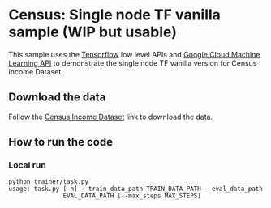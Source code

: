 # Census: Single node TF vanilla sample (WIP but usable)

This sample uses the [Tensorflow](https://tensorflow.org) low level APIs and
[Google Cloud Machine Learning API](https://cloud.google.com/ml) to demonstrate
the single node TF vanilla version for Census Income Dataset.

## Download the data
Follow the [Census Income
Dataset](https://www.tensorflow.org/tutorials/wide/#reading_the_census_data) link to download the data.

## How to run the code

### Local run
```
python trainer/task.py
usage: task.py [-h] --train_data_path TRAIN_DATA_PATH --eval_data_path
               EVAL_DATA_PATH [--max_steps MAX_STEPS]
```
